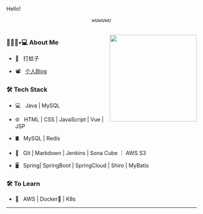 Hello!
<p align="center" >
  <samp>
    <em>wuwuwu</em>
  </samp>
  <br/>
  <br/>
</p>

<img align='right' src="https://media.giphy.com/media/irClCpuJAWgRqtP73t/giphy.gif" width="230">


<h3> 🧑🏻‍💼•💻 About Me </h3>



- 🤔 &nbsp; 打蚊子

<!--- 🎓 &nbsp; -->
- 📽  &nbsp; <a href="https://blue129.com">个人Blog</a>

<h3>🛠 Tech Stack</h3>


- 💻 &nbsp; Java | MySQL

- 🌐 &nbsp; HTML | CSS | JavaScript | Vue | JSP

- 🛢 &nbsp; MySQL | Redis 

- 🔧 &nbsp; Git | Markdown | Jenkins | Sona Cube ｜ AWS S3 
<!--
- 🖥 &nbsp; Illustrator| Photoshop | InDesign

-->
- 🖥 &nbsp; Spring| SpringBoot | SpringCloud | Shiro | MyBatis


<h3>🛠 To Learn</h3>

- 🔧 &nbsp; AWS | Docker🐳 | K8s 

<hr>







